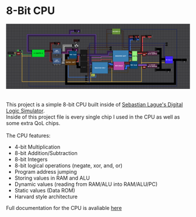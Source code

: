 # 8-Bit CPU
![CPU Schematic](CPU-8-final.png)

\
This project is a simple 8-bit CPU built inside of [Sebastian Lague's Digital Logic Simulator](https://github.com/SebLague/Digital-Logic-Sim).\
Inside of this project file is every single chip I used in the CPU as well as some extra QoL chips.\
\
The CPU features:
- 4-bit Multiplication
- 8-bit Addition/Subtraction
- 8-bit Integers
- 8-bit logical operations (negate, xor, and, or)
- Program address jumping
- Storing values in RAM and ALU
- Dynamic values (reading from RAM/ALU into RAM/ALU/PC)
- Static values (Data ROM)
- Harvard style architecture

Full documentation for the CPU is avaliable [here](https://github.com/Nadelio/8-Bit-CPU/blob/main/DOCS.md)
